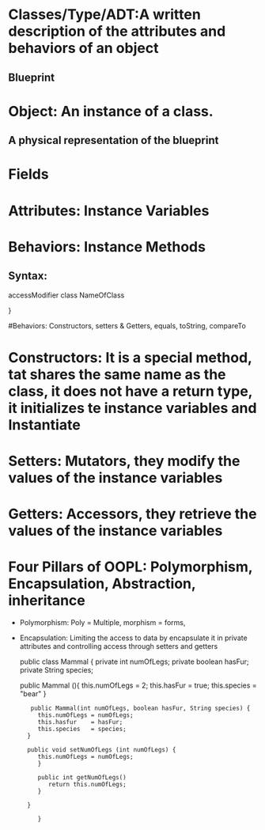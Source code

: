# Classes/Type/ADT:A written description of the attributes and behaviors of an object
## Blueprint
# Object: An instance of a class.
## A physical representation of the blueprint
# Fields
# Attributes: Instance Variables
# Behaviors: Instance Methods
## Syntax:

   accessModifier class NameOfClass 
   
   }
   
#Behaviors: Constructors, setters & Getters, equals, toString, compareTo
# Constructors: It is a special method, tat shares the same name as the class, it does not have a return type, it initializes te instance variables and Instantiate
# Setters: Mutators, they modify the values of the instance variables 
# Getters: Accessors, they retrieve the values of the instance variables


# Four Pillars of OOPL: Polymorphism, Encapsulation, Abstraction, inheritance

- Polymorphism: Poly = Multiple, morphism = forms,
- Encapsulation: Limiting the access to data by encapsulate it in private attributes and controlling access through setters and getters

  public class Mammal {
      private int numOfLegs;
      private boolean hasFur;
      private String species;
   
     public Mammal (){
        this.numOfLegs = 2;
        this.hasFur    = true;
        this.species   = "bear"
  }
     
         public Mammal(int numOfLegs, boolean hasFur, String species) {
           this.numOfLegs = numOfLegs;
           this.hasfur    = hasFur;
           this.species   = species;
        }
        
        public void setNumOfLegs (int numOfLegs) {
           this.numOfLegs = numOfLegs;
           }
           
           public int getNumOfLegs()
              return this.numOfLegs;
           }
           
        }   
           
           }